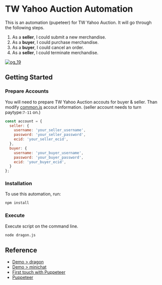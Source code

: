 # TW Yahoo Auction Automation

This is an automation (pupeteer) for TW Yahoo Auction. It will go through the following steps.

1. As a **seller**, I could submit a new merchandise.
2. As a **buyer**, I could purchase merchandise.
3. As a **buyer**, I could cancel an order.
4. As a **seller**, I could terminate merchandise.

[![og_19](https://user-images.githubusercontent.com/10822546/149465481-03046d6e-2b99-42fe-937a-baacdb258a66.png)](https://www.youtube.com/watch?v=9GFPPKpQYbg)

## Getting Started

### Prepare Accounts

You will need to prepare TW Yahoo Auction accouts for buyer & seller. Than modify [common.js](https://github.com/meistudioli/yahoo-auction-automation/blob/main/common.js#L1-L10) accout information. (seller account needs to turn paytype:`7-11` on.)

```javascript
const account = {
  seller: {
    username: 'your_seller_username',
    password: 'your_seller_password',
    ecid: 'your_seller_ecid',
  },
  buyer: {
    username: 'your_buyer_username',
    password: 'your_buyer_password',
    ecid: 'your_buyer_ecid',
  }
};
```

### Installation

To use this automation, run:
```bash
npm install
```

### Execute

Execute script on the command line.
```bash
node dragon.js
```

## Reference
- [Demo > dragon](https://youtu.be/9GFPPKpQYbg)
- [Demo > minichat](https://youtu.be/W5ktoicnNMo)
- [First touch with Puppeteer](https://meistudio.medium.com/first-touch-with-puppeteer-801b0730c3)
- [Puppeteer](https://github.com/puppeteer/puppeteer)

